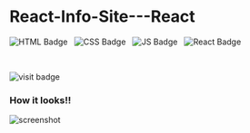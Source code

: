 # React-Info-Site---React

![HTML Badge](https://img.shields.io/badge/HTML5-E34F26?style=for-the-badge&logo=html5&logoColor=white) &nbsp; 
![CSS Badge](https://img.shields.io/badge/CSS3-1572B6?style=for-the-badge&logo=css3&logoColor=white) &nbsp;
![JS Badge](https://img.shields.io/badge/JavaScript-323330?style=for-the-badge&logo=javascript&logoColor=F7DF1E) &nbsp;
![React Badge](https://img.shields.io/badge/ReactJS-61DAFB?style=for-the-badge&logo=reactjs&logoColor=white) &nbsp;

<br />

![visit badge](https://visitor-badge.glitch.me/badge?page_id=Lakshit-Chiranjiv.React-Info-Site---React)


### How it looks!!

![screenshot](https://github.com/Lakshit-Chiranjiv/Web-Dev-Shorts/blob/main/react-info-site/src/assets/sitess.png.jpg)
